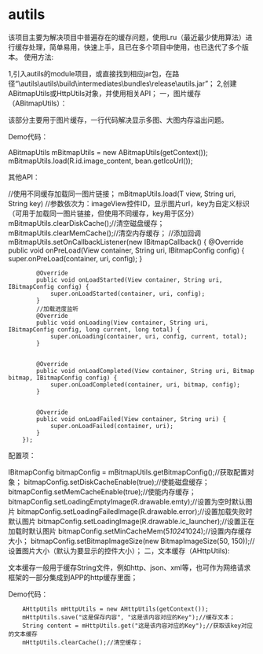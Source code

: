 # autils
该项目主要为解决项目中普遍存在的缓存问题，使用Lru（最近最少使用算法）进行缓存处理，简单易用，快速上手，且已在多个项目中使用，也已迭代了多个版本。
使用方法:

  1,引入autils的module项目，或直接找到相应jar包，在路径“\autils\autils\build\intermediates\bundles\release\autils.jar”；
  2,创建ABitmapUtils或HttpUtils对象，并使用相关API；
一，图片缓存（ABitmapUtils）：

该部分主要用于图片缓存，一行代码解决显示多图、大图内存溢出问题。


Demo代码：

 ABitmapUtils mBitmapUtils = new ABitmapUtils(getContext());
 mBitmapUtils.load(R.id.image_content, bean.getIcoUrl());


其他API：

     
   //使用不同缓存加载同一图片链接；
        mBitmapUtils.load(T view, String uri, String key) //参数依次为：imageView控件ID，显示图片url，key为自定义标识（可用于加载同一图片链接，但使用不同缓存，key用于区分）
        mBitmapUtils.clearDiskCache();//清空磁盘缓存；
        mBitmapUtils.clearMemCache();//清空内存缓存；
        //添加回调
        mBitmapUtils.setOnCallbackListener(new IBitmapCallback() {
            @Override
            public void onPreLoad(View container, String uri, IBitmapConfig config) {
                super.onPreLoad(container, uri, config);
            }


            @Override
            public void onLoadStarted(View container, String uri, IBitmapConfig config) {
                super.onLoadStarted(container, uri, config);
            }
            //加载进度监听
            @Override
            public void onLoading(View container, String uri, IBitmapConfig config, long current, long total) {
                super.onLoading(container, uri, config, current, total);
            }


            @Override
            public void onLoadCompleted(View container, String uri, Bitmap bitmap, IBitmapConfig config) {
                super.onLoadCompleted(container, uri, bitmap, config);
            }


            @Override
            public void onLoadFailed(View container, String uri) {
                super.onLoadFailed(container, uri);
            }
        });


配置项：

     
   IBitmapConfig bitmapConfig = mBitmapUtils.getBitmapConfig();//获取配置对象；
        bitmapConfig.setDiskCacheEnable(true);//使能磁盘缓存；
        bitmapConfig.setMemCacheEnable(true);//使能内存缓存；
        bitmapConfig.setLoadingEmptyImage(R.drawable.emty);//设置为空时默认图片
        bitmapConfig.setLoadingFailedImage(R.drawable.error);//设置加载失败时默认图片
        bitmapConfig.setLoadingImage(R.drawable.ic_launcher);//设置正在加载时默认图片
        bitmapConfig.setMinCacheMem(5*1024*1024);//设置内存缓存大小；
        bitmapConfig.setBitmapImageSize(new BitmapImageSize(50, 150));//设置图片大小（默认为要显示的控件大小）；
二，文本缓存（AHttpUtils):

文本缓存一般用于缓存String文件，例如http、json、xml等，也可作为网络请求框架的一部分集成到APP的http缓存里面；

Demo代码：

        AHttpUtils mHttpUtils = new AHttpUtils(getContext());
        mHttpUtils.save("这是保存内容", "这是该内容对应的Key");//缓存文本；
        String content = mHttpUtils.get("这是该内容对应的Key");//获取该key对应的文本缓存
        mHttpUtils.clearCache();//清空缓存；

